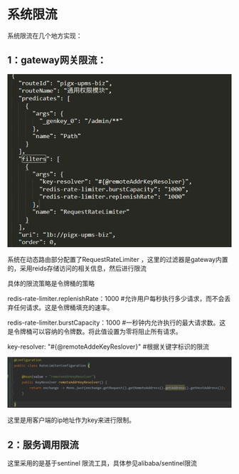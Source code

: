 # 系统限流



系统限流在几个地方实现：



## 1：gateway网关限流：

![image-20210305142007064](assets/image-20210305142007064.png)

系统在动态路由部分配置了RequestRateLimiter  ，这里的过滤器是gateway内置的，采用reids存储访问的相关信息，然后进行限流

具体的限流策略是令牌桶的策略

redis-rate-limiter.replenishRate：1000 #允许用户每秒执行多少请求，而不会丢弃任何请求。这是令牌桶填充的速率。            

redis-rate-limiter.burstCapacity：1000 #一秒钟内允许执行的最大请求数。这是令牌桶可以容纳的令牌数。将此值设置为零将阻止所有请求。            

key-resolver: "#{@remoteAddeKeyReslover}" #根据关键字标识的限流



![image-20210308100830861](assets/image-20210308100830861.png)

这里是用客户端的ip地址作为key来进行限制。

## 2：服务调用限流



这里采用的是基于sentinel 限流工具，具体参见alibaba/sentinel限流

